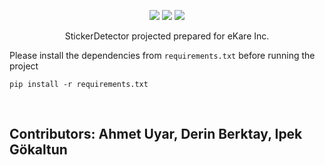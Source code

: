 
<p align="center">

<img src="https://img.shields.io/badge/build-success-brightgreen"/>

<img src="https://img.shields.io/badge/development-ongoing-brightgreen"/>
  
<img src="https://img.shields.io/badge/PRs-welcome-brightgreen.svg"/>
  

 <br> 
 
<p align= "center">
 StickerDetector projected prepared for eKare Inc.
  </p>

Please install the dependencies from <code>requirements.txt</code> before running the project

<code>pip install -r requirements.txt</code>

<br>

</p>

<h2> Contributors: Ahmet Uyar, Derin Berktay, Ipek Gökaltun</h2>
